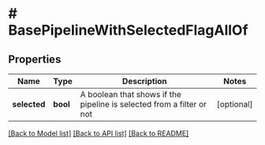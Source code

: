 # # BasePipelineWithSelectedFlagAllOf

## Properties

Name | Type | Description | Notes
------------ | ------------- | ------------- | -------------
**selected** | **bool** | A boolean that shows if the pipeline is selected from a filter or not | [optional]

[[Back to Model list]](../README.md#documentation-for-models) [[Back to API list]](../README.md#documentation-for-api-endpoints) [[Back to README]](../README.md)
